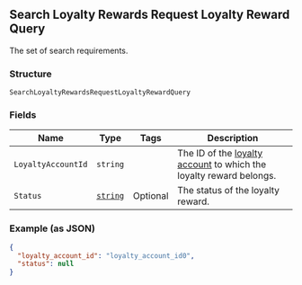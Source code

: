 ## Search Loyalty Rewards Request Loyalty Reward Query

The set of search requirements.

### Structure

`SearchLoyaltyRewardsRequestLoyaltyRewardQuery`

### Fields

| Name | Type | Tags | Description |
|  --- | --- | --- | --- |
| `LoyaltyAccountId` | `string` |  | The ID of the [loyalty account](#type-LoyaltyAccount) to which the loyalty reward belongs. |
| `Status` | [`string`](/doc/models/loyalty-reward-status.md) | Optional | The status of the loyalty reward. |

### Example (as JSON)

```json
{
  "loyalty_account_id": "loyalty_account_id0",
  "status": null
}
```

